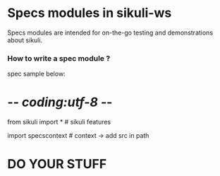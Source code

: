 # Specs modules in sikuli-ws

Specs modules are intended for on-the-go testing and demonstrations about sikuli.

### How to write a spec module ?

spec sample below:

  # -*- coding:utf-8 -*-

  from sikuli import *		# sikuli features

  import specscontext			# context -> add src in path

  # DO YOUR STUFF

